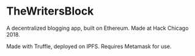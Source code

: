 # TheWritersBlock
A decentralized blogging app, built on Ethereum. Made at Hack Chicago 2018.

Made with Truffle, deployed on IPFS. Requires Metamask for use.
